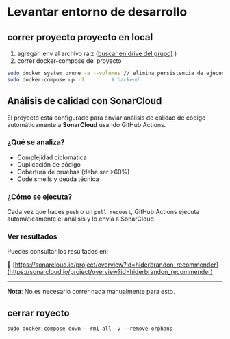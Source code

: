 # Levantar entorno de desarrollo
## correr proyecto proyecto en  local

1. agregar .env al archivo raiz ([buscar en drive del grupo)](https://drive.google.com/drive/u/2/folders/1W0yLxniB3MZg-YSfSXnIQl65ZBLRV1ms) )
2. correr docker-compose del proyecto
```bash
sudo docker system prune -a --volumes // elimina persistencia de ejecuciones anteriores (opcional)      
sudo docker-compose up -d         # backend
```

## Análisis de calidad con SonarCloud

El proyecto está configurado para enviar análisis de calidad de código automáticamente a **SonarCloud** usando GitHub Actions.

### ¿Qué se analiza?
- Complejidad ciclomática
- Duplicación de código
- Cobertura de pruebas (debe ser >60%)
- Code smells y deuda técnica

### ¿Cómo se ejecuta?

Cada vez que haces `push` o un `pull request`, GitHub Actions ejecuta automáticamente el análisis y lo envía a SonarCloud.

### Ver resultados

Puedes consultar los resultados en:

🔗 [https://sonarcloud.io/project/overview?id=hiderbrandon_recommender](https://sonarcloud.io/project/overview?id=hiderbrandon_recommender)

---

**Nota**: No es necesario correr nada manualmente para esto.




## cerrar  royecto 
```
sudo docker-compose down --rmi all -v --remove-orphans

```


